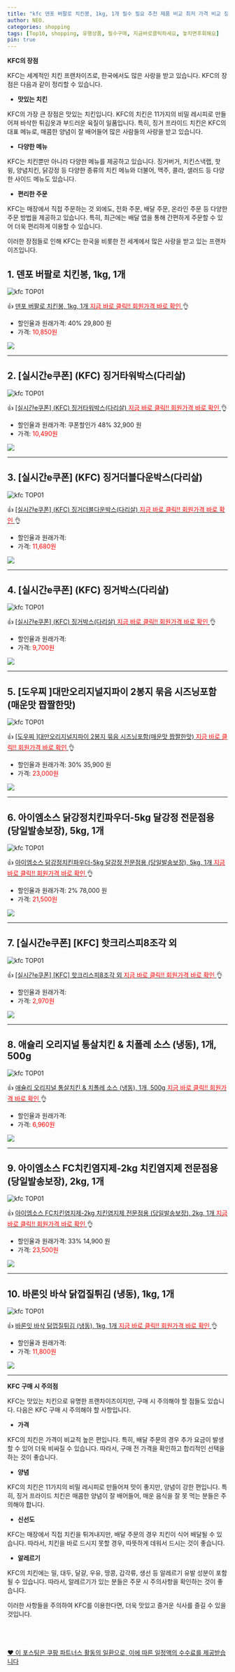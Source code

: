```yaml
---
title: "kfc 덴포 버팔로 치킨봉, 1kg, 1개 필수 필요 추천 제품 비교 최저 가격 비교 장점 구매 후기 구매평"
author: NEO.
categories: shopping
tags: [Top10, shopping, 유행상품, 필수구매, 지금바로클릭하세요, 놓치면후회해요]
pin: true
---
```

**KFC의 장점**

KFC는 세계적인 치킨 프랜차이즈로, 한국에서도 많은 사랑을 받고 있습니다. KFC의 장점은 다음과 같이 정리할 수 있습니다.

* **맛있는 치킨**

KFC의 가장 큰 장점은 맛있는 치킨입니다. KFC의 치킨은 11가지의 비밀 레시피로 만들어져 바삭한 튀김옷과 부드러운 육질이 일품입니다. 특히, 징거 프라이드 치킨은 KFC의 대표 메뉴로, 매콤한 양념이 잘 배어들어 많은 사람들의 사랑을 받고 있습니다.

* **다양한 메뉴**

KFC는 치킨뿐만 아니라 다양한 메뉴를 제공하고 있습니다. 징거버거, 치킨스낵랩, 핫윙, 양념치킨, 닭강정 등 다양한 종류의 치킨 메뉴와 더불어, 맥주, 콜라, 샐러드 등 다양한 사이드 메뉴도 있습니다.

* **편리한 주문**

KFC는 매장에서 직접 주문하는 것 외에도, 전화 주문, 배달 주문, 온라인 주문 등 다양한 주문 방법을 제공하고 있습니다. 특히, 최근에는 배달 앱을 통해 간편하게 주문할 수 있어 더욱 편리하게 이용할 수 있습니다.

이러한 장점들로 인해 KFC는 한국을 비롯한 전 세계에서 많은 사랑을 받고 있는 프랜차이즈입니다.

   

## 1. 덴포 버팔로 치킨봉, 1kg, 1개

![kfc TOP01](https://thumbnail8.coupangcdn.com/thumbnails/remote/490x490ex/image/vendor_inventory/1702/71d9e2f45b3c56eb932516c8840932b08888eea409720f5751692a4ec1fc.jpg)


👍 [덴포 버팔로 치킨봉, 1kg, 1개 <font color=red> 지금 바로 클릭!! 회원가격 바로 확인 </font> ](https://link.coupang.com/re/AFFSDP?lptag=AF3617701&subid=GithubCoopas&pageKey=7381408625&traceid=V0-153&itemId=8830272292&vendorItemId=82889730775) 👌 


- 할인율과 원래가격: 40%  29,800   원
- 가격: <span style='color:red'>10,850원</span>

[![](/discount_price.png)](https://link.coupang.com/re/AFFSDP?lptag=AF3617701&subid=GithubCoopas&pageKey=7381408625&traceid=V0-153&itemId=8830272292&vendorItemId=82889730775)

---


   

## 2. [실시간e쿠폰] (KFC) 징거타워박스(다리살)

![kfc TOP01](https://thumbnail8.coupangcdn.com/thumbnails/remote/490x490ex/image/travel_reactor/travelSeller/common/A00016515/e23494ea-b3a3-412f-803d-b130120842af.jpg)


👍 [[실시간e쿠폰] (KFC) 징거타워박스(다리살) <font color=red> 지금 바로 클릭!! 회원가격 바로 확인 </font> ](https://link.coupang.com/re/AFFTDP?lptag=AF3617701&subid=GithubCoopas&pageKey=10000010035208&traceid=V0-153&itemId=None&vendorItemId=None) 👌 


- 할인율과 원래가격: 쿠폰할인가 48%  32,900   원
- 가격: <span style='color:red'>10,490원</span>

[![](/discount_price.png)](https://link.coupang.com/re/AFFTDP?lptag=AF3617701&subid=GithubCoopas&pageKey=10000010035208&traceid=V0-153&itemId=None&vendorItemId=None)

---


   

## 3. [실시간e쿠폰] (KFC) 징거더블다운박스(다리살)

![kfc TOP01](https://thumbnail9.coupangcdn.com/thumbnails/remote/490x490ex/image/travel_reactor/travelSeller/common/A00016515/e7bc3778-3537-4544-9f02-fad408f78dea.jpg)


👍 [[실시간e쿠폰] (KFC) 징거더블다운박스(다리살) <font color=red> 지금 바로 클릭!! 회원가격 바로 확인 </font> ](https://link.coupang.com/re/AFFTDP?lptag=AF3617701&subid=GithubCoopas&pageKey=10000010035211&traceid=V0-153&itemId=None&vendorItemId=None) 👌 


- 할인율과 원래가격: 
- 가격: <span style='color:red'>11,680원</span>

[![](/discount_price.png)](https://link.coupang.com/re/AFFTDP?lptag=AF3617701&subid=GithubCoopas&pageKey=10000010035211&traceid=V0-153&itemId=None&vendorItemId=None)

---


   

## 4. [실시간e쿠폰] (KFC) 징거박스(다리살)

![kfc TOP01](https://thumbnail7.coupangcdn.com/thumbnails/remote/490x490ex/image/travel_reactor/travelSeller/common/A00016515/3572ee77-fa90-49c2-a1c7-0655dbbbb3d4.jpg)


👍 [[실시간e쿠폰] (KFC) 징거박스(다리살) <font color=red> 지금 바로 클릭!! 회원가격 바로 확인 </font> ](https://link.coupang.com/re/AFFTDP?lptag=AF3617701&subid=GithubCoopas&pageKey=10000010035205&traceid=V0-153&itemId=None&vendorItemId=None) 👌 


- 할인율과 원래가격: 
- 가격: <span style='color:red'>9,700원</span>

[![](/discount_price.png)](https://link.coupang.com/re/AFFTDP?lptag=AF3617701&subid=GithubCoopas&pageKey=10000010035205&traceid=V0-153&itemId=None&vendorItemId=None)

---


   

## 5. [도우찌 ]대만오리지널지파이 2봉지 묶음 시즈닝포함(매운맛 짭짤한맛)

![kfc TOP01](https://thumbnail10.coupangcdn.com/thumbnails/remote/490x490ex/image/vendor_inventory/35ee/f68bb6748abc56094d6b696e1d19c1b6255f1c7f250ee7a6c035457d5a9b.png)


👍 [[도우찌 ]대만오리지널지파이 2봉지 묶음 시즈닝포함(매운맛 짭짤한맛) <font color=red> 지금 바로 클릭!! 회원가격 바로 확인 </font> ](https://link.coupang.com/re/AFFSDP?lptag=AF3617701&subid=GithubCoopas&pageKey=7634711371&traceid=V0-153&itemId=20270945407&vendorItemId=72754427891) 👌 


- 할인율과 원래가격: 30%  35,900   원
- 가격: <span style='color:red'>23,000원</span>

[![](/discount_price.png)](https://link.coupang.com/re/AFFSDP?lptag=AF3617701&subid=GithubCoopas&pageKey=7634711371&traceid=V0-153&itemId=20270945407&vendorItemId=72754427891)

---


   

## 6. 아이엠소스 닭강정치킨파우더-5kg 달강정 전문점용 (당일발송보장), 5kg, 1개

![kfc TOP01](https://thumbnail8.coupangcdn.com/thumbnails/remote/490x490ex/image/vendor_inventory/420d/900e90375cdd40955c5f7862c774b1ad83685fe215f452f949c403132fa2.jpg)


👍 [아이엠소스 닭강정치킨파우더-5kg 달강정 전문점용 (당일발송보장), 5kg, 1개 <font color=red> 지금 바로 클릭!! 회원가격 바로 확인 </font> ](https://link.coupang.com/re/AFFSDP?lptag=AF3617701&subid=GithubCoopas&pageKey=7194435507&traceid=V0-153&itemId=18171609236&vendorItemId=79758873623) 👌 


- 할인율과 원래가격: 2%  78,000   원
- 가격: <span style='color:red'>21,500원</span>

[![](/discount_price.png)](https://link.coupang.com/re/AFFSDP?lptag=AF3617701&subid=GithubCoopas&pageKey=7194435507&traceid=V0-153&itemId=18171609236&vendorItemId=79758873623)

---


   

## 7. [실시간e쿠폰] [KFC] 핫크리스피8조각 외

![kfc TOP01](https://thumbnail9.coupangcdn.com/thumbnails/remote/490x490ex/image/travel_reactor/travelSeller/common/A00050106/fbc296e5-b6da-403b-8d31-51e847c0fcc4.jpg)


👍 [[실시간e쿠폰] [KFC] 핫크리스피8조각 외 <font color=red> 지금 바로 클릭!! 회원가격 바로 확인 </font> ](https://link.coupang.com/re/AFFTDP?lptag=AF3617701&subid=GithubCoopas&pageKey=10000001808945&traceid=V0-153&itemId=None&vendorItemId=None) 👌 


- 할인율과 원래가격: 
- 가격: <span style='color:red'>2,970원</span>

[![](/discount_price.png)](https://link.coupang.com/re/AFFTDP?lptag=AF3617701&subid=GithubCoopas&pageKey=10000001808945&traceid=V0-153&itemId=None&vendorItemId=None)

---


   

## 8. 애슐리 오리지널 통살치킨 & 치폴레 소스 (냉동), 1개, 500g

![kfc TOP01](https://thumbnail8.coupangcdn.com/thumbnails/remote/490x490ex/image/retail/images/2022/09/21/17/1/c6a283b6-0695-47f9-b173-e51df964c7a9.jpg)


👍 [애슐리 오리지널 통살치킨 & 치폴레 소스 (냉동), 1개, 500g <font color=red> 지금 바로 클릭!! 회원가격 바로 확인 </font> ](https://link.coupang.com/re/AFFSDP?lptag=AF3617701&subid=GithubCoopas&pageKey=6812490676&traceid=V0-153&itemId=16120392893&vendorItemId=83317231233) 👌 


- 할인율과 원래가격: 
- 가격: <span style='color:red'>6,960원</span>

[![](/discount_price.png)](https://link.coupang.com/re/AFFSDP?lptag=AF3617701&subid=GithubCoopas&pageKey=6812490676&traceid=V0-153&itemId=16120392893&vendorItemId=83317231233)

---


   

## 9. 아이엠소스 FC치킨염지제-2kg 치킨염지제 전문점용 (당일발송보장), 2kg, 1개

![kfc TOP01](https://thumbnail8.coupangcdn.com/thumbnails/remote/490x490ex/image/vendor_inventory/ae7a/d23e872d55a9e9f8abb41a64a1d8ed3b3c3fe62caf661e7c6763740cce06.jpg)


👍 [아이엠소스 FC치킨염지제-2kg 치킨염지제 전문점용 (당일발송보장), 2kg, 1개 <font color=red> 지금 바로 클릭!! 회원가격 바로 확인 </font> ](https://link.coupang.com/re/AFFSDP?lptag=AF3617701&subid=GithubCoopas&pageKey=7194447064&traceid=V0-153&itemId=18171669524&vendorItemId=79546343994) 👌 


- 할인율과 원래가격: 33%  14,900   원
- 가격: <span style='color:red'>23,500원</span>

[![](/discount_price.png)](https://link.coupang.com/re/AFFSDP?lptag=AF3617701&subid=GithubCoopas&pageKey=7194447064&traceid=V0-153&itemId=18171669524&vendorItemId=79546343994)

---


   

## 10. 바론잇 바삭 닭껍질튀김 (냉동), 1kg, 1개

![kfc TOP01](https://thumbnail7.coupangcdn.com/thumbnails/remote/490x490ex/image/retail/images/793298855348700-86d0a860-2b75-4d6e-9cb8-30129b8f1a1d.jpg)


👍 [바론잇 바삭 닭껍질튀김 (냉동), 1kg, 1개 <font color=red> 지금 바로 클릭!! 회원가격 바로 확인 </font> ](https://link.coupang.com/re/AFFSDP?lptag=AF3617701&subid=GithubCoopas&pageKey=6190117417&traceid=V0-153&itemId=12212218442&vendorItemId=79483052408) 👌 


- 할인율과 원래가격: 
- 가격: <span style='color:red'>11,800원</span>

[![](/discount_price.png)](https://link.coupang.com/re/AFFSDP?lptag=AF3617701&subid=GithubCoopas&pageKey=6190117417&traceid=V0-153&itemId=12212218442&vendorItemId=79483052408)

---
**KFC 구매 시 주의점**

KFC는 맛있는 치킨으로 유명한 프랜차이즈이지만, 구매 시 주의해야 할 점들도 있습니다. 다음은 KFC 구매 시 주의해야 할 사항입니다.

* **가격**

KFC의 치킨은 가격이 비교적 높은 편입니다. 특히, 배달 주문의 경우 추가 요금이 발생할 수 있어 더욱 비싸질 수 있습니다. 따라서, 구매 전 가격을 확인하고 합리적인 선택을 하는 것이 좋습니다.

* **양념**

KFC의 치킨은 11가지의 비밀 레시피로 만들어져 맛이 좋지만, 양념이 강한 편입니다. 특히, 징거 프라이드 치킨은 매콤한 양념이 잘 배어들어, 매운 음식을 잘 못 먹는 분들은 주의해야 합니다.

* **신선도**

KFC는 매장에서 직접 치킨을 튀겨내지만, 배달 주문의 경우 치킨이 식어 배달될 수 있습니다. 따라서, 치킨을 바로 드시지 못할 경우, 따뜻하게 데워서 드시는 것이 좋습니다.

* **알레르기**

KFC의 치킨에는 밀, 대두, 달걀, 우유, 땅콩, 갑각류, 생선 등 알레르기 유발 성분이 포함될 수 있습니다. 따라서, 알레르기가 있는 분들은 주문 시 주의사항을 확인하는 것이 좋습니다.

이러한 사항들을 주의하여 KFC를 이용한다면, 더욱 맛있고 즐거운 식사를 즐길 수 있을 것입니다.<br><br><br><br><br> [ ❤  이 포스팅은 쿠팡 파트너스 활동의 일환으로, 이에 따른 일정액의 수수료를 제공받습니다](https://link.coupang.com/a/bcEFyh)